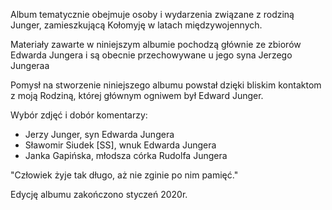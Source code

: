 Album tematycznie obejmuje osoby i wydarzenia związane z rodziną Junger, zamieszkującą Kołomyję w latach międzywojennych.

Materiały zawarte w niniejszym albumie pochodzą głównie ze zbiorów Edwarda Jungera i są obecnie przechowywane u jego syna Jerzego Jungeraa

Pomysł na stworzenie niniejszego albumu powstał dzięki bliskim kontaktom z moją Rodziną, której głównym ogniwem był Edward Junger.

Wybór zdjęć i dobór komentarzy:

- Jerzy Junger, syn Edwarda Jungera
- Sławomir Siudek [SS], wnuk Edwarda Jungera
- Janka Gapińska, młodsza córka Rudolfa Jungera


"Człowiek żyje tak długo, aż nie zginie po nim pamięć."

Edycję albumu zakończono styczeń 2020r.